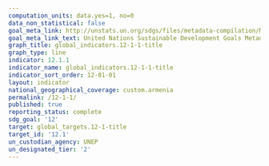 ```yaml
---
computation_units: data.yes=1, no=0
data_non_statistical: false
goal_meta_link: http://unstats.un.org/sdgs/files/metadata-compilation/Metadata-Goal-12.pdf
goal_meta_link_text: United Nations Sustainable Development Goals Metadata (pdf 782kB)
graph_title: global_indicators.12-1-1-title
graph_type: line
indicator: 12.1.1
indicator_name: global_indicators.12-1-1-title
indicator_sort_order: 12-01-01
layout: indicator
national_geographical_coverage: custom.armenia
permalink: /12-1-1/
published: true
reporting_status: complete
sdg_goal: '12'
target: global_targets.12-1-title
target_id: '12.1'
un_custodian_agency: UNEP
un_designated_tier: '2'
---
```

